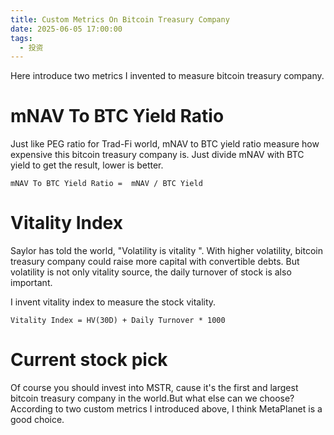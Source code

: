 ```yaml
---
title: Custom Metrics On Bitcoin Treasury Company
date: 2025-06-05 17:00:00
tags:
  - 投资
---
```


Here introduce two metrics I invented to measure bitcoin treasury company.

<!-- more -->

# mNAV To BTC Yield Ratio

Just like PEG ratio for Trad-Fi world, mNAV to BTC yield ratio measure how expensive this bitcoin treasury company is. Just divide mNAV with BTC yield to get the result, lower is better.

```
mNAV To BTC Yield Ratio =  mNAV / BTC Yield
```

# Vitality Index

Saylor has told the world, "Volatility is vitality ". With higher volatility, bitcoin treasury company could raise more capital with convertible debts. But volatility is not only vitality source, the daily turnover of stock is also important.

I invent vitality index to measure the stock vitality.

```
Vitality Index = HV(30D) + Daily Turnover * 1000
```

# Current stock pick

Of course you should invest into MSTR, cause it's the first and largest bitcoin treasury company in the world.But what else can we choose?According to two custom metrics I introduced above, I think MetaPlanet is a good choice.
